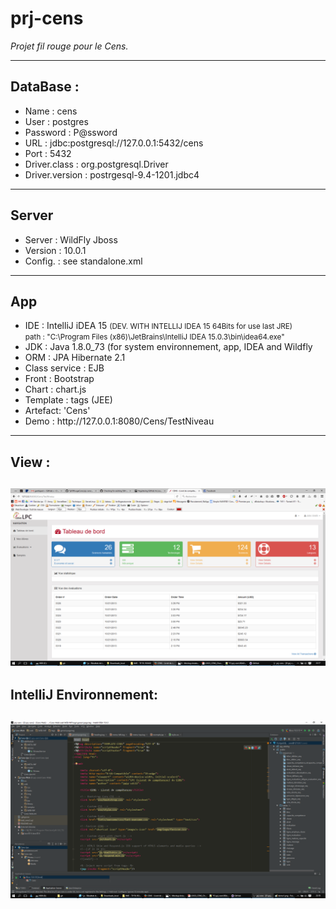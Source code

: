 # prj-cens
<i>Projet fil rouge pour le Cens.</i>
<hr/>
<h2>DataBase :</h2>
<ul>
<li>Name : cens </li>
<li>User : postgres</li>
<li>Password : P@ssword</li>
<li>URL : jdbc:postgresql://127.0.0.1:5432/cens</li>
<li>Port : 5432</li>
<li>Driver.class : org.postgresql.Driver</li>
<li>Driver.version : postrgesql-9.4-1201.jdbc4</li>
</ul>
<hr/>
<h2>Server</h2>
<ul>
<li>Server : WildFly Jboss</li>
<li>Version : 10.0.1</li>
<li>Config. : see standalone.xml</li>
</ul>
<hr/>
<h2>App</h2>
<ul>
<li>IDE : IntelliJ iDEA 15 <small>(DEV. WITH INTELLIJ IDEA 15 64Bits for use last JRE)<br/>path : "C:\Program Files (x86)\JetBrains\IntelliJ IDEA 15.0.3\bin\idea64.exe"</small></li>
<li>JDK : Java 1.8.0_73 (for system environnement, app, IDEA and Wildfly</li>
<li>ORM :  JPA Hibernate 2.1</li>
<li>Class service : EJB</li>
<li>Front : Bootstrap</li>
<li>Chart : chart.js</li>
<li>Template : tags (JEE)</li>
<li>Artefact: 'Cens'</li>
<li>Demo : http://127.0.0.1:8080/Cens/TestNiveau</li>
</ul>
<hr/>
<h2>View : <h2/>
<img src="git/demo1.png"/>

<h2>IntelliJ Environnement: <h2/>
<img src="git/intelliJ1.png"/>
